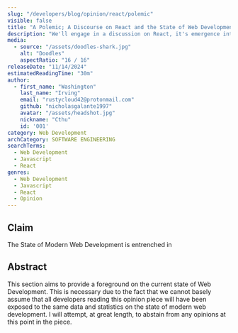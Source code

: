 ```yaml
---
slug: "/developers/blog/opinion/react/polemic"
visible: false
title: "A Polemic; A Discourse on React and the State of Web Development in 2024, and Leading To."
description: "We'll engage in a discussion on React, it's emergence into the realm of Web Development and Open Source, its sustained popularity and continued community expansion, and the trends that have persisted in modern web development that have called forth this polemic into existence. We'll try and support all claims made with numbers and data."
media:
  - source: "/assets/doodles-shark.jpg"
    alt: "Doodles"
    aspectRatio: "16 / 16"
releaseDate: "11/14/2024"
estimatedReadingTime: "30m"
author:
  - first_name: "Washington"
    last_name: "Irving"
    email: "rustycloud42@protonmail.com"
    github: "nicholasgalante1997"
    avatar: "/assets/headshot.jpg"
    nickname: "Cthu"
    id: '001'
category: Web Development
archCategory: SOFTWARE ENGINEERING
searchTerms:
  - Web Development
  - Javascript
  - React
genres:
  - Web Development
  - Javascript
  - React
  - Opinion
---
```


## Claim

The State of Modern Web Development is entrenched in 

## Abstract

This section aims to provide a foreground on the current state of Web Development. This is necessary due to the fact that we cannot basely assume that all developers reading this opinion piece will have been exposed to the same data and statistics on the state of modern web development. I will attempt, at great length, to abstain from any opinions at this point in the piece.